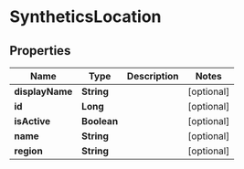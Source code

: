 

# SyntheticsLocation

## Properties

Name | Type | Description | Notes
------------ | ------------- | ------------- | -------------
**displayName** | **String** |  |  [optional]
**id** | **Long** |  |  [optional]
**isActive** | **Boolean** |  |  [optional]
**name** | **String** |  |  [optional]
**region** | **String** |  |  [optional]



